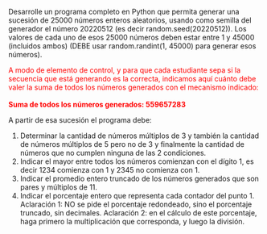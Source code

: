 Desarrolle un programa completo en Python que permita generar una sucesión de 25000 números enteros aleatorios, usando 
como semilla del generador el número 20220512 (es decir random.seed(20220512)). Los valores de cada uno de esos 25000 
números deben estar entre 1 y 45000 (incluidos ambos) (DEBE usar random.randint(1, 45000) para generar esos números).

<span style="color:red">
A modo de elemento de control, y para que cada estudiante sepa si la secuencia que está generando es la correcta, 
indicamos aquí cuánto debe valer la suma de todos los números generados con el mecanismo indicado:
<br><br><strong>Suma de todos los números generados: 559657283</strong> 
</span>

A partir de esa sucesión el programa debe:

1. Determinar la cantidad de números múltiplos de 3 y también la cantidad de números múltiplos de 5 pero no de 3 y 
finalmente la cantidad de números que no cumplen ninguna de las 2 condiciones.
2. Indicar el mayor entre todos los números comienzan con el dígito 1, es decir 1234 comienza con 1 y 2345 no 
comienza con 1.
3. Indicar el promedio entero truncado de los números generados que son pares y múltiplos de 11.
4. Indicar el porcentaje entero que representa cada contador del punto 1. 
   Aclaración 1: NO se pide el porcentaje redondeado, sino el porcentaje truncado, sin decimales. 
   Aclaración 2: en el cálculo de este porcentaje, haga primero la multiplicación que corresponda, y luego la división. 
